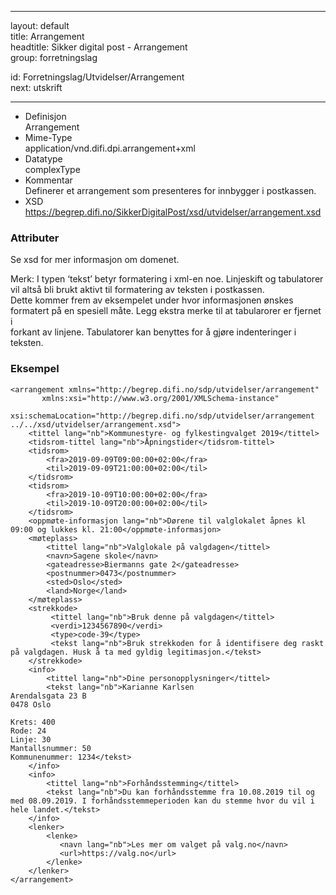 -----

layout: default  
title: Arrangement  
headtitle: Sikker digital post - Arrangement  
group: forretningslag

id: Forretningslag/Utvidelser/Arrangement  
next: utskrift

-----

  - Definisjon  
    Arrangement
  - Mime-Type  
    application/vnd.difi.dpi.arrangement+xml
  - Datatype  
    complexType
  - Kommentar  
    Definerer et arrangement som presenteres for innbygger i postkassen.
  - XSD  
    https://begrep.difi.no/SikkerDigitalPost/xsd/utvidelser/arrangement.xsd

### Attributer  
Se xsd for mer informasjon om domenet.

Merk: I typen ‘tekst’ betyr formatering i xml-en noe. Linjeskift og
tabulatorer vil altså bli brukt aktivt til formatering av teksten i
postkassen.  
Dette kommer frem av eksempelet under hvor informasjonen ønskes
formatert på en spesiell måte. Legg ekstra merke til at tabularorer er
fjernet i  
forkant av linjene. Tabulatorer kan benyttes for å gjøre indenteringer i
teksten.

### Eksempel

``` brush: xml; toolbar: false
<arrangement xmlns="http://begrep.difi.no/sdp/utvidelser/arrangement"
       xmlns:xsi="http://www.w3.org/2001/XMLSchema-instance"
       xsi:schemaLocation="http://begrep.difi.no/sdp/utvidelser/arrangement ../../xsd/utvidelser/arrangement.xsd">
    <tittel lang="nb">Kommunestyre- og fylkestingvalget 2019</tittel>
    <tidsrom-tittel lang="nb">Åpningstider</tidsrom-tittel>
    <tidsrom>
        <fra>2019-09-09T09:00:00+02:00</fra>
        <til>2019-09-09T21:00:00+02:00</til>
    </tidsrom>
    <tidsrom>
        <fra>2019-10-09T10:00:00+02:00</fra>
        <til>2019-10-09T20:00:00+02:00</til>
    </tidsrom>
    <oppmøte-informasjon lang="nb">Dørene til valglokalet åpnes kl 09:00 og lukkes kl. 21:00</oppmøte-informasjon>
    <møteplass>
        <tittel lang="nb">Valglokale på valgdagen</tittel>
        <navn>Sagene skole</navn>
        <gateadresse>Biermanns gate 2</gateadresse>
        <postnummer>0473</postnummer>
        <sted>Oslo</sted>
        <land>Norge</land>
    </møteplass>
    <strekkode>
         <tittel lang="nb">Bruk denne på valgdagen</tittel>
         <verdi>1234567890</verdi>
         <type>code-39</type>
         <tekst lang="nb">Bruk strekkoden for å identifisere deg raskt på valgdagen. Husk å ta med gyldig legitimasjon.</tekst>
    </strekkode>
    <info>
        <tittel lang="nb">Dine personopplysninger</tittel>
        <tekst lang="nb">Karianne Karlsen
Arendalsgata 23 B
0478 Oslo

Krets: 400
Rode: 24
Linje: 30
Mantallsnummer: 50
Kommunenummer: 1234</tekst>
    </info>
    <info>
        <tittel lang="nb">Forhåndsstemming</tittel>
        <tekst lang="nb">Du kan forhåndsstemme fra 10.08.2019 til og med 08.09.2019. I forhåndsstemmeperioden kan du stemme hvor du vil i hele landet.</tekst>
    </info>
    <lenker>
        <lenke>
           <navn lang="nb">Les mer om valget på valg.no</navn>
           <url>https://valg.no</url>
        </lenke>
    </lenker>
</arrangement>
```
